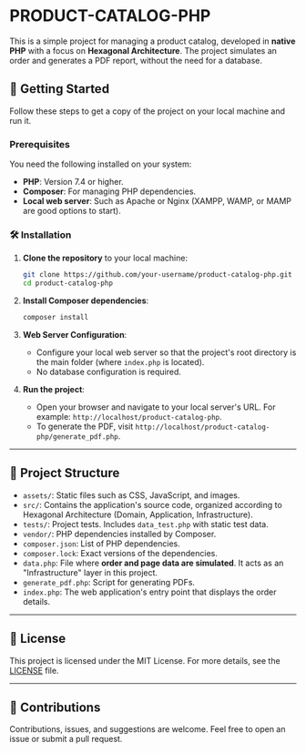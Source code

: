# PRODUCT-CATALOG-PHP

This is a simple project for managing a product catalog, developed in **native PHP** with a focus on **Hexagonal Architecture**. The project simulates an order and generates a PDF report, without the need for a database.

## 🚀 Getting Started

Follow these steps to get a copy of the project on your local machine and run it.

### Prerequisites

You need the following installed on your system:

  * **PHP**: Version 7.4 or higher.
  * **Composer**: For managing PHP dependencies.
  * **Local web server**: Such as Apache or Nginx (XAMPP, WAMP, or MAMP are good options to start).

### 🛠️ Installation

1.  **Clone the repository** to your local machine:

    ```bash
    git clone https://github.com/your-username/product-catalog-php.git
    cd product-catalog-php
    ```

2.  **Install Composer dependencies**:

    ```bash
    composer install
    ```

3.  **Web Server Configuration**:

      * Configure your local web server so that the project's root directory is the main folder (where `index.php` is located).
      * No database configuration is required.

4.  **Run the project**:

      * Open your browser and navigate to your local server's URL. For example: `http://localhost/product-catalog-php`.
      * To generate the PDF, visit `http://localhost/product-catalog-php/generate_pdf.php`.

-----

## 📂 Project Structure

  * `assets/`: Static files such as CSS, JavaScript, and images.
  * `src/`: Contains the application's source code, organized according to Hexagonal Architecture (Domain, Application, Infrastructure).
  * `tests/`: Project tests. Includes `data_test.php` with static test data.
  * `vendor/`: PHP dependencies installed by Composer.
  * `composer.json`: List of PHP dependencies.
  * `composer.lock`: Exact versions of the dependencies.
  * `data.php`: File where **order and page data are simulated**. It acts as an "Infrastructure" layer in this project.
  * `generate_pdf.php`: Script for generating PDFs.
  * `index.php`: The web application's entry point that displays the order details.

-----

## 📄 License

This project is licensed under the MIT License. For more details, see the [LICENSE](https://www.google.com/search?q=LICENSE) file.

-----

## 🤝 Contributions

Contributions, issues, and suggestions are welcome. Feel free to open an issue or submit a pull request.
